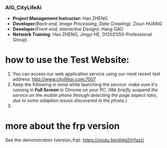 ### AIG_CityLifeAi
* **Project Management Instructor:** Hao ZHENG
* **Developer**_(Back-end, Image Processing, Data Crawling)_: Zixun HUANG
* **Developer**_(Front-end, Interactive Design)_: Hang GAO
* **Network Training**: Hao ZHENG, Jingyi HE, Df2021(50-Professional Group)

# how to use the Test Website: 
1. You can access our web application service using our most recent test address: http://www.citylifeai.com:7007
2. Keep the following in mind while launching the service: make sure it's running in **Full Screen** in Chrome on your PC.
_(We briefly suspend the service on the mobile phone through detecting the page aspect ratio, due to some adaption issues discovered in the phone.)_
3. 


# more about the frp version

See the demonstration (version_frp): https://youtu.be/djdg2VrfazU

